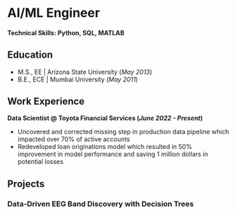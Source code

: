 # AI/ML Engineer

#### Technical Skills: Python, SQL, MATLAB

## Education
- M.S., EE	| Arizona State University (_May 2013_)	 			        		
- B.E., ECE | Mumbai University (_May 2011_)

## Work Experience
**Data Scientist @ Toyota Financial Services (_June 2022 - Present_)**
- Uncovered and corrected missing step in production data pipeline which impacted over 70% of active accounts
- Redeveloped loan originations model which resulted in 50% improvement in model performance and saving 1 million dollars in potential losses

## Projects
### Data-Driven EEG Band Discovery with Decision Trees

